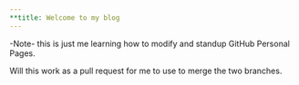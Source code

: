```yaml
---
**title: Welcome to my blog
---
```



-Note- this is just me learning how to modify and standup GitHub Personal Pages.

Will this work as a pull request for me to use to merge the two branches.